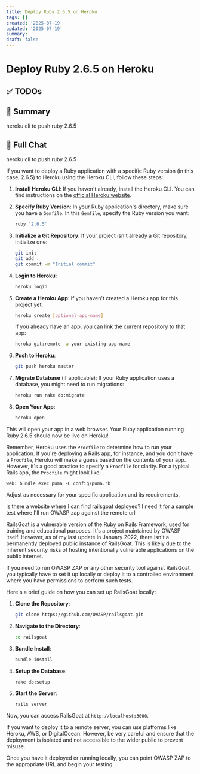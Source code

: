 ```yaml
---
title: Deploy Ruby 2.6.5 on Heroku
tags: []
created: '2025-07-19'
updated: '2025-07-19'
summary:
draft: false
---
```


# Deploy Ruby 2.6.5 on Heroku

## ✅ TODOs


## 📌 Summary
heroku cli to push ruby 2.6.5

## 🧠 Full Chat


heroku cli to push ruby 2.6.5

If you want to deploy a Ruby application with a specific Ruby version (in this case, 2.6.5) to Heroku using the Heroku CLI, follow these steps:

1. **Install Heroku CLI**: If you haven't already, install the Heroku CLI. You can find instructions on the [official Heroku website](https://devcenter.heroku.com/articles/heroku-cli).

2. **Specify Ruby Version**: In your Ruby application's directory, make sure you have a `Gemfile`. In this `Gemfile`, specify the Ruby version you want:

    ```ruby
    ruby '2.6.5'
    ```

3. **Initialize a Git Repository**: If your project isn't already a Git repository, initialize one:

    ```bash
    git init
    git add .
    git commit -m "Initial commit"
    ```

4. **Login to Heroku**:

    ```bash
    heroku login
    ```

5. **Create a Heroku App**: If you haven't created a Heroku app for this project yet:

    ```bash
    heroku create [optional-app-name]
    ```

    If you already have an app, you can link the current repository to that app:

    ```bash
    heroku git:remote -a your-existing-app-name
    ```

6. **Push to Heroku**:

    ```bash
    git push heroku master
    ```

7. **Migrate Database** (if applicable): If your Ruby application uses a database, you might need to run migrations:

    ```bash
    heroku run rake db:migrate
    ```

8. **Open Your App**:

    ```bash
    heroku open
    ```

This will open your app in a web browser. Your Ruby application running Ruby 2.6.5 should now be live on Heroku!

Remember, Heroku uses the `Procfile` to determine how to run your application. If you're deploying a Rails app, for instance, and you don't have a `Procfile`, Heroku will make a guess based on the contents of your app. However, it's a good practice to specify a `Procfile` for clarity. For a typical Rails app, the `Procfile` might look like:

```
web: bundle exec puma -C config/puma.rb
```

Adjust as necessary for your specific application and its requirements.

is there a website where I can find railsgoat deployed? I need it for a sample test where I'll run OWASP zap against the remote url

RailsGoat is a vulnerable version of the Ruby on Rails Framework, used for training and educational purposes. It's a project maintained by OWASP itself. However, as of my last update in January 2022, there isn't a permanently deployed public instance of RailsGoat. This is likely due to the inherent security risks of hosting intentionally vulnerable applications on the public internet.

If you need to run OWASP ZAP or any other security tool against RailsGoat, you typically have to set it up locally or deploy it to a controlled environment where you have permissions to perform such tests.

Here's a brief guide on how you can set up RailsGoat locally:

1. **Clone the Repository**:
   ```bash
   git clone https://github.com/OWASP/railsgoat.git
   ```

2. **Navigate to the Directory**:
   ```bash
   cd railsgoat
   ```

3. **Bundle Install**:
   ```bash
   bundle install
   ```

4. **Setup the Database**:
   ```bash
   rake db:setup
   ```

5. **Start the Server**:
   ```bash
   rails server
   ```

Now, you can access RailsGoat at `http://localhost:3000`.

If you want to deploy it to a remote server, you can use platforms like Heroku, AWS, or DigitalOcean. However, be very careful and ensure that the deployment is isolated and not accessible to the wider public to prevent misuse.

Once you have it deployed or running locally, you can point OWASP ZAP to the appropriate URL and begin your testing.